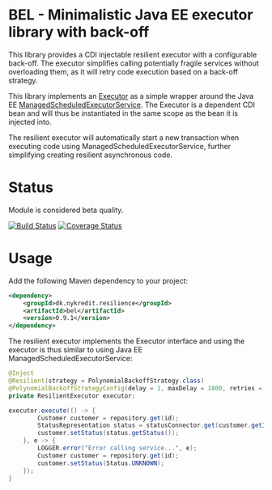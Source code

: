 # BEL - Minimalistic Java EE executor library with back-off

This library provides a CDI injectable resilient executor with a configurable back-off. The executor simplifies calling potentially fragile services without overloading them, as it will	 retry code execution based on a back-off strategy.

This library implements an [Executor](http://docs.oracle.com/javase/7/docs/api/java/util/concurrent/Executor.html) as a simple wrapper around the Java EE [ManagedScheduledExecutorService](http://docs.oracle.com/javaee/7/api/javax/enterprise/concurrent/ManagedScheduledExecutorService.html). The Executor is a dependent CDI bean and will thus be instantiated in the same scope as the bean it is injected into.

The resilient executor will automatically start a new transaction when executing code using ManagedScheduledExecutorService, further simplifying creating resilient asynchronous code.

# Status

Module is considered beta quality.

[![Build Status](https://travis-ci.org/Nykredit/bel.svg?branch=master)](https://travis-ci.org/Nykredit/bel) [![Coverage Status](https://coveralls.io/repos/github/Nykredit/bel/badge.svg?branch=master)](https://coveralls.io/github/Nykredit/bel?branch=master)

# Usage

Add the following Maven dependency to your project:

```xml
<dependency>
    <groupId>dk.nykredit.resilience</groupId>
    <artifactId>bel</artifactId>
    <version>0.9.1</version>
</dependency>
```


The resilient executor implements the Executor interface and using the executor is thus similar to using Java EE ManagedScheduledExecutorService:

```java
@Inject
@Resilient(strategy = PolynomialBackoffStrategy.class)
@PolynomialBackoffStrategyConfig(delay = 1, maxDelay = 1800, retries = 100, timeUnit = TimeUnit.SECONDS)
private ResilientExecutor executor;

executor.execute(() -> {
        Customer customer = repository.get(id);
        StatusRepresentation status = statusConnector.get(customer.getId());
        customer.setStatus(status.getStatus());
    }, e -> {
        LOGGER.error("Error calling service...", e);
        Customer customer = repository.get(id);
        customer.setStatus(Status.UNKNOWN);
    });
}
```
